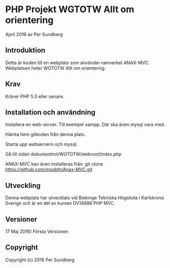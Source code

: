 PHP Projekt WGTOTW Allt om orientering
=========================================

April 2016 av Per Sundberg 


Introduktion
------------

Detta är koden till en webplats som använder ramverket ANAX-MVC.
Webplatsen heter WGTOTW Allt om orientering.

Krav
-----------

Kräver PHP 5.3 eller senare.

Installation och användning
----------------------
Installera en web-server. Till exempel xampp. Där ska även 
mysql vara med.

Hämta hem gitkoden från denna plats.

Starta upp webservern och mysql.

Gå till sidan dokumentrot/WGTOTW/webroot/index.php

ANAX-MVC kan även installeras från:
git clone https://github.com/mosbth/Anax-MVC.git


Utveckling
-----------------------
Denna webplats har utvecklats vid Blekinge Tekniska Högskola i Karlskrona Sverige
och är en del av kursen DV14886 PHP MVC.

Versioner
---------------
17 Maj 2016) Första Versionen

Copyright
---------------------
Copyright (c) 2016 Per Sundberg  
